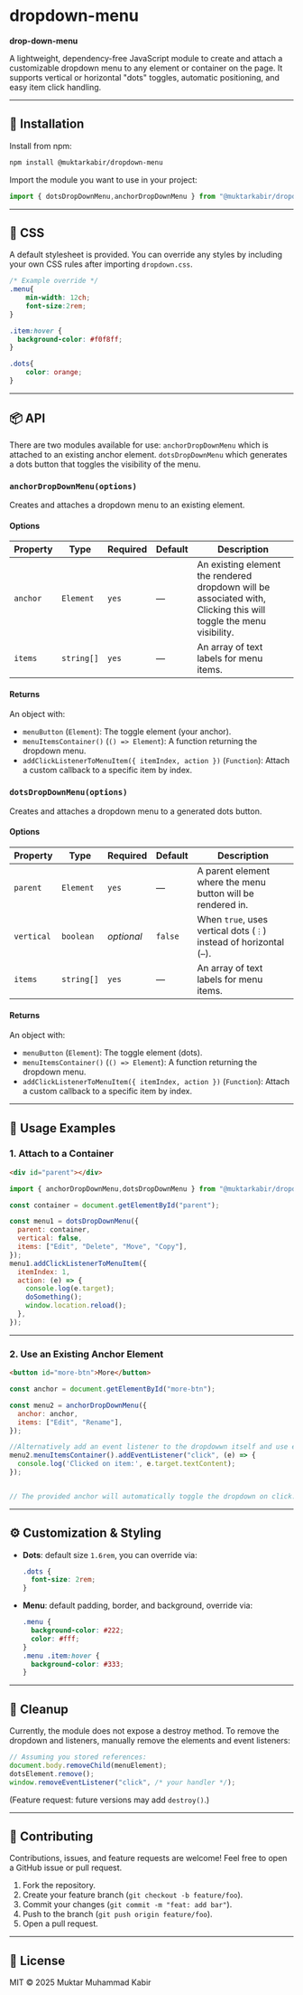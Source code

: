 # dropdown-menu
**drop-down-menu**

A lightweight, dependency-free JavaScript module to create and attach a customizable dropdown menu to any element or container on the page. It supports vertical or horizontal "dots" toggles, automatic positioning, and easy item click handling.

---

## 🚀 Installation

Install from npm:

```bash
npm install @muktarkabir/dropdown-menu
```

Import the module you want to use in your project:

```js
import { dotsDropDownMenu,anchorDropDownMenu } from "@muktarkabir/dropdown-menu";
```

---

## 🎨 CSS

A default stylesheet is provided. You can override any styles by including your own CSS rules after importing `dropdown.css`.

```css
/* Example override */
.menu{
    min-width: 12ch;
    font-size:2rem;
} 

.item:hover {
  background-color: #f0f8ff;
}

.dots{
    color: orange;
}
```

---

## 📦 API

There are two modules available for use: `anchorDropDownMenu` which is attached to an existing anchor element. `dotsDropDownMenu` which generates a dots button that toggles the visibility of the menu.

### `anchorDropDownMenu(options)`

Creates and attaches a dropdown menu to an existing element.

#### Options

| Property | Type      | Required | Default | Description |
| -------- | ----------| -------- | ------- | ----------  |  
| `anchor` | `Element` | `yes`    | —       | An existing element the rendered dropdown will be associated with, Clicking this will toggle the menu visibility. |
| `items`  | `string[]`| `yes`    | —       | An array of text labels for menu items. |

#### Returns

An object with:

* `menuButton` (`Element`): The toggle element (your anchor).
* `menuItemsContainer()` (`() => Element`): A function returning the dropdown menu.
* `addClickListenerToMenuItem({ itemIndex, action })` (`Function`): Attach a custom callback to a specific item by index.

### `dotsDropDownMenu(options)`

Creates and attaches a dropdown menu to a generated dots button.

#### Options

| Property   | Type       | Required | Default | Description |
| ---------- | ---------- | -------- | ------- | ----------- |
| `parent`   | `Element`  |  `yes`   | —       | A parent element where the menu button will be rendered in. |
| `vertical` | `boolean`  | *optional* | `false` | When `true`, uses vertical dots (`⋮`) instead of horizontal (`⋯`). |
| `items`    | `string[]` | `yes`    | —       | An array of text labels for menu items. |


#### Returns

An object with:

* `menuButton` (`Element`): The toggle element (dots). 
* `menuItemsContainer()` (`() => Element`): A function returning the dropdown menu.
* `addClickListenerToMenuItem({ itemIndex, action })` (`Function`): Attach a custom callback to a specific item by index.

---

## 🎉 Usage Examples

### 1. Attach to a Container

```html
<div id="parent"></div>
```

```js
import { anchorDropDownMenu,dotsDropDownMenu } from "@muktarkabir/dropdown-menu";

const container = document.getElementById("parent");

const menu1 = dotsDropDownMenu({
  parent: container,
  vertical: false,
  items: ["Edit", "Delete", "Move", "Copy"],
});
menu1.addClickListenerToMenuItem({
  itemIndex: 1,
  action: (e) => {
    console.log(e.target);
    doSomething();
    window.location.reload();
  },
});
```

---

### 2. Use an Existing Anchor Element

```html
<button id="more-btn">More</button>
```

```js
const anchor = document.getElementById("more-btn");

const menu2 = anchorDropDownMenu({
  anchor: anchor,
  items: ["Edit", "Rename"],
});

//Alternatively add an event listener to the dropdowwn itself and use event delegation to register clicks on items.
menu2.menuItemsContainer().addEventListener("click", (e) => {
  console.log('Clicked on item:', e.target.textContent);
});


// The provided anchor will automatically toggle the dropdown on click.
```

---

## ⚙️ Customization & Styling

* **Dots**: default size `1.6rem`, you can override via:

  ```css
  .dots {
    font-size: 2rem;
  }
  ```
* **Menu**: default padding, border, and background, override via:

  ```css
  .menu {
    background-color: #222;
    color: #fff;
  }
  .menu .item:hover {
    background-color: #333;
  }
  ```

---

## 🧹 Cleanup

Currently, the module does not expose a destroy method. To remove the dropdown and listeners, manually remove the elements and event listeners:

```js
// Assuming you stored references:
document.body.removeChild(menuElement);
dotsElement.remove();
window.removeEventListener("click", /* your handler */);
```

(Feature request: future versions may add `destroy()`.)

---

## 🤝 Contributing

Contributions, issues, and feature requests are welcome! Feel free to open a GitHub issue or pull request.

1. Fork the repository.
2. Create your feature branch (`git checkout -b feature/foo`).
3. Commit your changes (`git commit -m "feat: add bar"`).
4. Push to the branch (`git push origin feature/foo`).
5. Open a pull request.

---

## 📄 License

MIT © 2025 Muktar Muhammad Kabir
